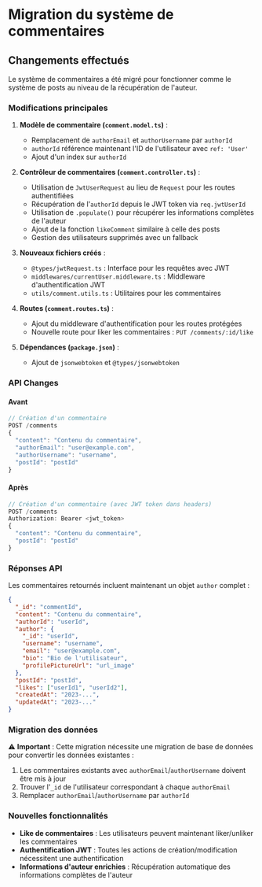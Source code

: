 # Migration du système de commentaires

## Changements effectués

Le système de commentaires a été migré pour fonctionner comme le système de posts au niveau de la récupération de l'auteur.

### Modifications principales

1. **Modèle de commentaire (`comment.model.ts`)** :
   - Remplacement de `authorEmail` et `authorUsername` par `authorId`
   - `authorId` référence maintenant l'ID de l'utilisateur avec `ref: 'User'`
   - Ajout d'un index sur `authorId`

2. **Contrôleur de commentaires (`comment.controller.ts`)** :
   - Utilisation de `JwtUserRequest` au lieu de `Request` pour les routes authentifiées
   - Récupération de l'`authorId` depuis le JWT token via `req.jwtUserId`
   - Utilisation de `.populate()` pour récupérer les informations complètes de l'auteur
   - Ajout de la fonction `likeComment` similaire à celle des posts
   - Gestion des utilisateurs supprimés avec un fallback

3. **Nouveaux fichiers créés** :
   - `@types/jwtRequest.ts` : Interface pour les requêtes avec JWT
   - `middlewares/currentUser.middleware.ts` : Middleware d'authentification JWT
   - `utils/comment.utils.ts` : Utilitaires pour les commentaires

4. **Routes (`comment.routes.ts`)** :
   - Ajout du middleware d'authentification pour les routes protégées
   - Nouvelle route pour liker les commentaires : `PUT /comments/:id/like`

5. **Dépendances (`package.json`)** :
   - Ajout de `jsonwebtoken` et `@types/jsonwebtoken`

### API Changes

#### Avant
```typescript
// Création d'un commentaire
POST /comments
{
  "content": "Contenu du commentaire",
  "authorEmail": "user@example.com",
  "authorUsername": "username",
  "postId": "postId"
}
```

#### Après
```typescript
// Création d'un commentaire (avec JWT token dans headers)
POST /comments
Authorization: Bearer <jwt_token>
{
  "content": "Contenu du commentaire",
  "postId": "postId"
}
```

### Réponses API

Les commentaires retournés incluent maintenant un objet `author` complet :

```json
{
  "_id": "commentId",
  "content": "Contenu du commentaire",
  "authorId": "userId",
  "author": {
    "_id": "userId",
    "username": "username",
    "email": "user@example.com",
    "bio": "Bio de l'utilisateur",
    "profilePictureUrl": "url_image"
  },
  "postId": "postId",
  "likes": ["userId1", "userId2"],
  "createdAt": "2023-...",
  "updatedAt": "2023-..."
}
```

### Migration des données

⚠️ **Important** : Cette migration nécessite une migration de base de données pour convertir les données existantes :

1. Les commentaires existants avec `authorEmail`/`authorUsername` doivent être mis à jour
2. Trouver l'`_id` de l'utilisateur correspondant à chaque `authorEmail`
3. Remplacer `authorEmail`/`authorUsername` par `authorId`

### Nouvelles fonctionnalités

- **Like de commentaires** : Les utilisateurs peuvent maintenant liker/unliker les commentaires
- **Authentification JWT** : Toutes les actions de création/modification nécessitent une authentification
- **Informations d'auteur enrichies** : Récupération automatique des informations complètes de l'auteur 